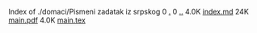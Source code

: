 Index of ./domaci/Pismeni zadatak iz srpskog
0 [.](.)
0 [..](..)
4.0K [index.md](index.md)
24K [main.pdf](main.pdf)
4.0K [main.tex](main.tex)
